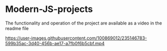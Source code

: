 # Modern-JS-projects
The functionality and operation of the project are available as a video in the readme file


https://user-images.githubusercontent.com/100869012/235146783-599b35ac-3d40-456b-ae17-a7fb0f6b5cbf.mp4

